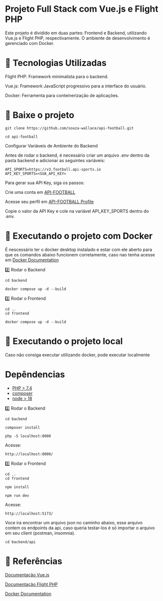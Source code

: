 # Projeto Full Stack com Vue.js e Flight PHP

Este projeto é dividido em duas partes: Frontend e Backend, utilizando Vue.js e Flight PHP, respectivamente. O ambiente de desenvolvimento é gerenciado com Docker.

# 📌 Tecnologias Utilizadas

Flight PHP: Framework minimalista para o backend.

Vue.js: Framework JavaScript progressivo para a interface do usuário.

Docker: Ferramenta para conteinerização de aplicações.

# 🚀 Baixe o projeto
```
git clone https://github.com/souza-wallace/api-football.git
````
```
cd api-football
```
Configurar Variáveis de Ambiente do Backend

Antes de rodar o backend, é necessário criar um arquivo .env dentro da pasta backend e adicionar as seguintes variáveis:

```
API_SPORTS=https://v3.football.api-sports.io
API_KEY_SPORTS=<SUA_API_KEY>
```

Para gerar sua API Key, siga os passos:

Crie uma conta em [API-FOOTBALL](https://dashboard.api-football.com/login)

Acesse seu perfil em [API-FOOTBALL Profile](https://dashboard.api-football.com/profile?access)

Copie o valor da API Key e cole na variável API_KEY_SPORTS dentro do .env.

# 🚀 Executando o projeto com Docker

É nescessário ter o docker desktop instalado e estar com ele aberto para que os comandos abaixo funcionem corretamente, caso nao tenha acesse em [Docker Documentation](https://www.docker.com/products/docker-desktop/)


2️⃣ Rodar o Backend

```
cd backend
````
```
docker compose up -d --build
```

3️⃣ Rodar o Frontend

```
cd ..
cd frontend
```
```
docker compose up -d --build
```


# 🚀 Executando o projeto local 

Caso não consiga executar utilizando docker, pode executar localmente

# Depêndencias

* [PHP > 7.4](https://www.php.net/downloads.php)
* [composer](https://getcomposer.org/download/)
* [node > 18](https://nodejs.org/en/download)


2️⃣ Rodar o Backend

```
cd backend
````
```
composer install
```

```
php -S localhost:8000
```
Acesse:
```
http://localhost:8000/
```
3️⃣ Rodar o Frontend

```
cd ..
cd frontend
```
```
npm install
```

```
npm run dev
```
Acesse:
```
http://localhost:5173/
```

Voce ira encontrar um arquivo json no caminho abaixo, esse arquivo contem os endpoints da api, caso queria testar-los é só importar o arquivo em seu client (postman, insomnia).
```
cd backend/api
```
# 📜 Referências

[Documentação Vue.js](https://vuejs.org/)

[Documentação Flight PHP](https://docs.flightphp.com/)

[Docker Documentation](https://www.docker.com/)